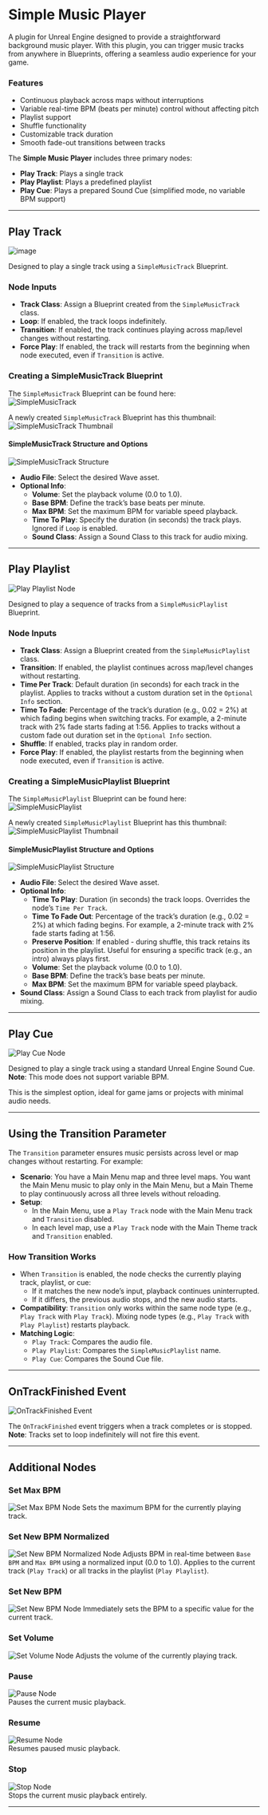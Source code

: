 # Simple Music Player

A plugin for Unreal Engine designed to provide a straightforward background music player. With this plugin, you can trigger music tracks from anywhere in Blueprints, offering a seamless audio experience for your game.

### Features
- Continuous playback across maps without interruptions
- Variable real-time BPM (beats per minute) control without affecting pitch
- Playlist support
- Shuffle functionality
- Customizable track duration
- Smooth fade-out transitions between tracks

The **Simple Music Player** includes three primary nodes:
- **Play Track**: Plays a single track
- **Play Playlist**: Plays a predefined playlist
- **Play Cue**: Plays a prepared Sound Cue (simplified mode, no variable BPM support)

---

## Play Track

![image](https://github.com/SequoiaSan/SimpleMusicPlayer/tree/main/images/play_track_node.png)

Designed to play a single track using a `SimpleMusicTrack` Blueprint.

### Node Inputs
- **Track Class**: Assign a Blueprint created from the `SimpleMusicTrack` class.
- **Loop**: If enabled, the track loops indefinitely.
- **Transition**: If enabled, the track continues playing across map/level changes without restarting.
- **Force Play**: If enabled, the track will restarts from the beginning when node executed, even if `Transition` is active.

### Creating a SimpleMusicTrack Blueprint
The `SimpleMusicTrack` Blueprint can be found here:  
![SimpleMusicTrack](https://github.com/SequoiaSan/SimpleMusicPlayer/tree/main/images/simplemusictrack.png)

A newly created `SimpleMusicTrack` Blueprint has this thumbnail:  
![SimpleMusicTrack Thumbnail](https://github.com/SequoiaSan/SimpleMusicPlayer/tree/main/images/simplemusictrack_thumbnail.png)

#### SimpleMusicTrack Structure and Options
![SimpleMusicTrack Structure](https://github.com/SequoiaSan/SimpleMusicPlayer/tree/main/images/simplemusictrack_structure.png)

- **Audio File**: Select the desired Wave asset.
- **Optional Info**:
  - **Volume**: Set the playback volume (0.0 to 1.0).
  - **Base BPM**: Define the track’s base beats per minute.
  - **Max BPM**: Set the maximum BPM for variable speed playback.
  - **Time To Play**: Specify the duration (in seconds) the track plays. Ignored if `Loop` is enabled.
  - **Sound Class**: Assign a Sound Class to this track for audio mixing.

---

## Play Playlist

![Play Playlist Node](https://github.com/SequoiaSan/SimpleMusicPlayer/tree/main/images/play_playlist_node.png)

Designed to play a sequence of tracks from a `SimpleMusicPlaylist` Blueprint.

### Node Inputs
- **Track Class**: Assign a Blueprint created from the `SimpleMusicPlaylist` class.
- **Transition**: If enabled, the playlist continues across map/level changes without restarting.
- **Time Per Track**: Default duration (in seconds) for each track in the playlist. Applies to tracks without a custom duration set in the `Optional Info` section.
- **Time To Fade**: Percentage of the track’s duration (e.g., 0.02 = 2%) at which fading begins when switching tracks. For example, a 2-minute track with 2% fade starts fading at 1:56. Applies to tracks without a custom fade out duration set in the `Optional Info` section.
- **Shuffle**: If enabled, tracks play in random order.
- **Force Play**: If enabled, the playlist restarts from the beginning when node executed, even if `Transition` is active.

### Creating a SimpleMusicPlaylist Blueprint
The `SimpleMusicPlaylist` Blueprint can be found here:  
![SimpleMusicPlaylist](https://github.com/SequoiaSan/SimpleMusicPlayer/tree/main/images/simplemusicplaylist.png)

A newly created `SimpleMusicPlaylist` Blueprint has this thumbnail:  
![SimpleMusicPlaylist Thumbnail](https://github.com/SequoiaSan/SimpleMusicPlayer/tree/main/images/simplemusicplaylist_thumbnail.png)

#### SimpleMusicPlaylist Structure and Options
![SimpleMusicPlaylist Structure](https://github.com/SequoiaSan/SimpleMusicPlayer/tree/main/images/simplemusicplaylist_structure.png)

- **Audio File**: Select the desired Wave asset.
- **Optional Info**:
  - **Time To Play**: Duration (in seconds) the track loops. Overrides the node’s `Time Per Track`.
  - **Time To Fade Out**: Percentage of the track’s duration (e.g., 0.02 = 2%) at which fading begins. For example, a 2-minute track with 2% fade starts fading at 1:56.
  - **Preserve Position**: If enabled - during shuffle, this track retains its position in the playlist. Useful for ensuring a specific track (e.g., an intro) always plays first.
  - **Volume**: Set the playback volume (0.0 to 1.0).
  - **Base BPM**: Define the track’s base beats per minute.
  - **Max BPM**: Set the maximum BPM for variable speed playback.
- **Sound Class**: Assign a Sound Class to each track from playlist for audio mixing.

---

## Play Cue

![Play Cue Node](https://github.com/SequoiaSan/SimpleMusicPlayer/tree/main/images/play_cue_node.png)

Designed to play a single track using a standard Unreal Engine Sound Cue.  
**Note**: This mode does not support variable BPM.

This is the simplest option, ideal for game jams or projects with minimal audio needs.

---

## Using the Transition Parameter

The `Transition` parameter ensures music persists across level or map changes without restarting. For example:
- **Scenario**: You have a Main Menu map and three level maps. You want the Main Menu music to play only in the Main Menu, but a Main Theme to play continuously across all three levels without reloading.
- **Setup**:
  - In the Main Menu, use a `Play Track` node with the Main Menu track and `Transition` disabled.
  - In each level map, use a `Play Track` node with the Main Theme track and `Transition` enabled.

### How Transition Works
- When `Transition` is enabled, the node checks the currently playing track, playlist, or cue:
  - If it matches the new node’s input, playback continues uninterrupted.
  - If it differs, the previous audio stops, and the new audio starts.
- **Compatibility**: `Transition` only works within the same node type (e.g., `Play Track` with `Play Track`). Mixing node types (e.g., `Play Track` with `Play Playlist`) restarts playback.
- **Matching Logic**:
  - `Play Track`: Compares the audio file.
  - `Play Playlist`: Compares the `SimpleMusicPlaylist` name.
  - `Play Cue`: Compares the Sound Cue file.

---

## OnTrackFinished Event

![OnTrackFinished Event](https://github.com/SequoiaSan/SimpleMusicPlayer/tree/main/images/ontrackfinished_event.png)

The `OnTrackFinished` event triggers when a track completes or is stopped.  
**Note**: Tracks set to loop indefinitely will not fire this event.

---

## Additional Nodes

### Set Max BPM
![Set Max BPM Node](https://github.com/SequoiaSan/SimpleMusicPlayer/tree/main/images/setmaxbpm.png)
Sets the maximum BPM for the currently playing track.

### Set New BPM Normalized
![Set New BPM Normalized Node](https://github.com/SequoiaSan/SimpleMusicPlayer/tree/main/images/setnewbpmnormalized.png)
Adjusts BPM in real-time between `Base BPM` and `Max BPM` using a normalized input (0.0 to 1.0). Applies to the current track (`Play Track`) or all tracks in the playlist (`Play Playlist`).

### Set New BPM
![Set New BPM Node](https://github.com/SequoiaSan/SimpleMusicPlayer/tree/main/images/setnewbpm.png)
Immediately sets the BPM to a specific value for the current track.

### Set Volume
![Set Volume Node](https://github.com/SequoiaSan/SimpleMusicPlayer/tree/main/images/setvolume.png) 
Adjusts the volume of the currently playing track.

### Pause
![Pause Node](https://github.com/SequoiaSan/SimpleMusicPlayer/tree/main/images/pause.png)  
Pauses the current music playback.

### Resume
![Resume Node](https://github.com/SequoiaSan/SimpleMusicPlayer/tree/main/images/resume.png)   
Resumes paused music playback.

### Stop
![Stop Node](https://github.com/SequoiaSan/SimpleMusicPlayer/tree/main/images/stop.png)   
Stops the current music playback entirely.

---
